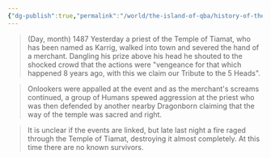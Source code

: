 ```yaml
---
{"dg-publish":true,"permalink":"/world/the-island-of-qba/history-of-the-island/newspaper-clippings/temple-of-tiamat-torched/"}
---
```


> (Day, month) 1487
>Yesterday a priest of the Temple of Tiamat, who has been named as Karrig, walked into town and severed the hand of a merchant. Dangling his prize above his head he shouted to the shocked crowd that the actions were "vengeance for that which happened 8 years ago, with this we claim our Tribute to the 5 Heads". 

>Onlookers were appalled at the event and as the merchant's screams continued, a group of Humans spewed aggression at the priest who was then defended by another nearby Dragonborn claiming that the way of the temple was sacred and right.

>It is unclear if the events are linked, but late last night a fire raged through the Temple of Tiamat, destroying it almost completely. At this time there are no known survivors.